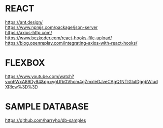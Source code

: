 # REACT
https://ant.design/ <br/>
https://www.npmjs.com/package/json-server <br/>
https://axios-http.com/ <br/>
https://www.bezkoder.com/react-hooks-file-upload/ <br/>
https://blog.openreplay.com/integrating-axios-with-react-hooks/ <br/>

# FLEXBOX
https://www.youtube.com/watch?v=phWxA89Dy94&pp=ygUfbGVhcm4gZmxleGJveCAgQ1NTIGluIDggbWludXRlcw%3D%3D

# SAMPLE DATABASE
https://github.com/harryho/db-samples
